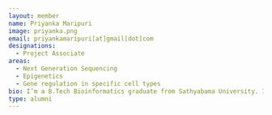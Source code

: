 ```yaml
---
layout: member
name: Priyanka Maripuri
image: priyanka.png
email: priyankamaripuri[at]gmail[dot]com
designations: 
  - Project Associate
areas:
  - Next Generation Sequencing
  - Epigenetics
  - Gene regulation in specific cell types
bio: I’m a B.Tech Bioinformatics graduate from Sathyabama University. I’m currently working as a Project Associate under Dr. Karthik Raman. I’m involved in designing an in silico computational pipeline that integrates genomic data gathering with analytic tools to detect cancer-associated mutations. I’m an avid reader. You can either find me with an interesting book and a hot chocolate or at a café exploring other foods!
type: alumni
---
```

